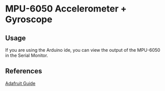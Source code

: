 # MPU-6050 Accelerometer + Gyroscope

## Usage

If you are using the Arduino ide, you can view the output of the MPU-6050 in the Serial Monitor.

## References

[Adafruit Guide](https://learn.adafruit.com/mpu6050-6-dof-accelerometer-and-gyro)
